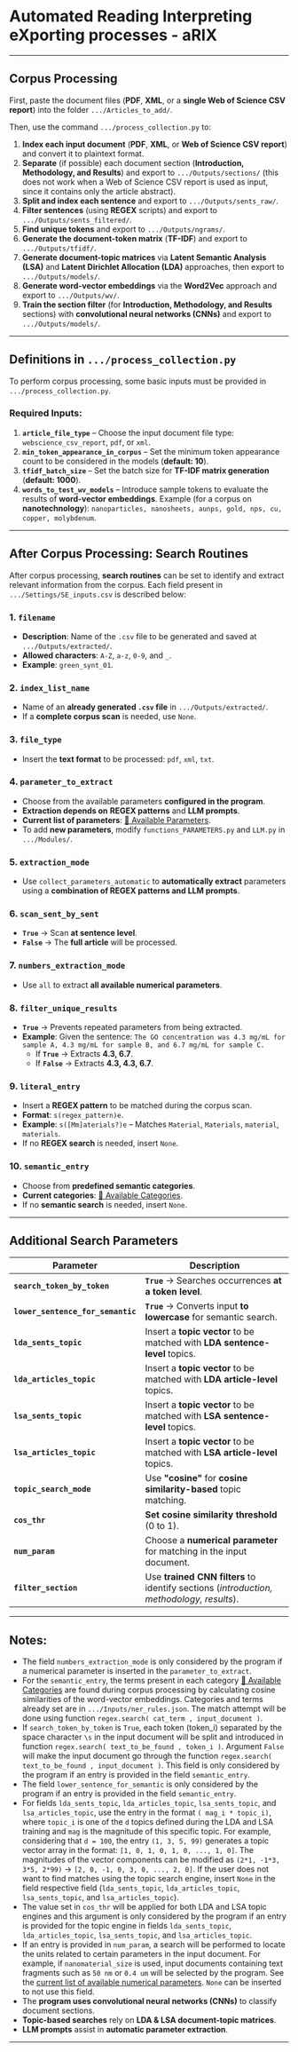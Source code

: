 # Automated Reading Interpreting eXporting processes - aRIX
---
## Corpus Processing

First, paste the document files (**PDF**, **XML**, or a **single Web of Science CSV report**) into the folder `.../Articles_to_add/`.

Then, use the command `.../process_collection.py` to:

1. **Index each input document** (**PDF**, **XML**, or **Web of Science CSV report**) and convert it to plaintext format.
2. **Separate** (if possible) each document section (**Introduction, Methodology, and Results**) and export to `.../Outputs/sections/` (this does not work when a Web of Science CSV report is used as input, since it contains only the article abstract).
3. **Split and index each sentence** and export to `.../Outputs/sents_raw/`.
4. **Filter sentences** (using **REGEX** scripts) and export to `.../Outputs/sents_filtered/`.
5. **Find unique tokens** and export to `.../Outputs/ngrams/`.
6. **Generate the document-token matrix** (**TF-IDF**) and export to `.../Outputs/tfidf/`.
7. **Generate document-topic matrices** via **Latent Semantic Analysis (LSA)** and **Latent Dirichlet Allocation (LDA)** approaches, then export to `.../Outputs/models/`.
8. **Generate word-vector embeddings** via the **Word2Vec** approach and export to `.../Outputs/wv/`.
9. **Train the section filter** (for **Introduction, Methodology, and Results** sections) with **convolutional neural networks (CNNs)** and export to `.../Outputs/models/`.

---

## Definitions in `.../process_collection.py`

To perform corpus processing, some basic inputs must be provided in `.../process_collection.py`.

### Required Inputs:

1. **`article_file_type`** – Choose the input document file type: `webscience_csv_report`, `pdf`, or `xml`.
2. **`min_token_appearance_in_corpus`** – Set the minimum token appearance count to be considered in the models (**default: 10**).
3. **`tfidf_batch_size`** – Set the batch size for **TF-IDF matrix generation** (**default: 1000**).
4. **`words_to_test_wv_models`** – Introduce sample tokens to evaluate the results of **word-vector embeddings**. Example (for a corpus on **nanotechnology**): `nanoparticles, nanosheets, aunps, gold, nps, cu, copper, molybdenum`.

---

## After Corpus Processing: Search Routines

After corpus processing, **search routines** can be set to identify and extract relevant information from the corpus. Each field present in `.../Settings/SE_inputs.csv` is described below:

### 1. `filename`
- **Description**: Name of the `.csv` file to be generated and saved at `.../Outputs/extracted/`.
- **Allowed characters**: `A-Z`, `a-z`, `0-9`, and `_`.
- **Example**: `green_synt_01`.

### 2. `index_list_name`
- Name of an **already generated `.csv` file** in `.../Outputs/extracted/`.
- If a **complete corpus scan** is needed, use `None`.

### 3. `file_type`
- Insert the **text format** to be processed: `pdf`, `xml`, `txt`.

### 4. `parameter_to_extract`
- Choose from the available parameters **configured in the program**.
- **Extraction depends on** **REGEX patterns** and **LLM prompts**.
- **Current list of parameters**: [🔗 Available Parameters](https://github.com/amaurijp/arix_v2/blob/main/parameters_to_extract.txt).
- To add **new parameters**, modify `functions_PARAMETERS.py` and `LLM.py` in `.../Modules/`.

### 5. `extraction_mode`
- Use `collect_parameters_automatic` to **automatically extract** parameters using a **combination of REGEX patterns and LLM prompts**.

### 6. `scan_sent_by_sent`
- **`True`** → Scan **at sentence level**.
- **`False`** → The **full article** will be processed.

### 7. `numbers_extraction_mode`
- Use `all` to extract **all available numerical parameters**.

### 8. `filter_unique_results`
- **`True`** → Prevents repeated parameters from being extracted.
- **Example**: Given the sentence: `The GO concentration was 4.3 mg/mL for sample A, 4.3 mg/mL for sample B, and 6.7 mg/mL for sample C.`
  - If **`True`** → Extracts **4.3, 6.7**.
  - If **`False`** → Extracts **4.3, 4.3, 6.7**.

### 9. `literal_entry`
- Insert a **REGEX pattern** to be matched during the corpus scan.
- **Format**: `s(regex_pattern)e`.
- **Example**: `s([Mm]aterials?)e` – Matches `Material`, `Materials`, `material`, `materials`.
- If no **REGEX search** is needed, insert `None`.

### 10. `semantic_entry`
- Choose from **predefined semantic categories**.
- **Current categories**: [🔗 Available Categories](https://github.com/amaurijp/arix_v2/blob/main/categories_for_semantic_search.txt).
- If no **semantic search** is needed, insert `None`.

---

## Additional Search Parameters

| Parameter                  | Description |
|----------------------------|-------------|
| **`search_token_by_token`** | **`True`** → Searches occurrences **at a token level**. |
| **`lower_sentence_for_semantic`** | **`True`** → Converts input **to lowercase** for semantic search. |
| **`lda_sents_topic`** | Insert a **topic vector** to be matched with **LDA sentence-level** topics. |
| **`lda_articles_topic`** | Insert a **topic vector** to be matched with **LDA article-level** topics. |
| **`lsa_sents_topic`** | Insert a **topic vector** to be matched with **LSA sentence-level** topics. |
| **`lsa_articles_topic`** | Insert a **topic vector** to be matched with **LSA article-level** topics. |
| **`topic_search_mode`** | Use **"cosine"** for **cosine similarity-based** topic matching. |
| **`cos_thr`** | **Set cosine similarity threshold** (0 to 1). |
| **`num_param`** | Choose a **numerical parameter** for matching in the input document. |
| **`filter_section`** | Use **trained CNN filters** to identify sections (*introduction, methodology, results*). |

---

## Notes:
- The field `numbers_extraction_mode` is only considered by the program if a numerical parameter is inserted in the `parameter_to_extract`.
- For the `semantic_entry`, the terms present in each category [🔗 Available Categories](https://github.com/amaurijp/arix_v2/blob/main/categories_for_semantic_search.txt) are found during corpus processing by calculating cosine similarities of the word-vector embeddings. Categories and terms already set are in  `.../Inputs/ner_rules.json`. The match attempt will be done using function `regex.search( cat_term , input_document )`.
- If `search_token_by_token` is `True`, each token (token_i) separated by the space character `\s` in the input document will be split and introduced in function `regex.search( text_to_be_found , token_i )`. Argument `False` will make the input document go through the function `regex.search( text_to_be_found , input_document )`. This field is only considered by the program if an entry is provided in the field `semantic_entry`.
- The field `lower_sentence_for_semantic` is only considered by the program if an entry is provided in the field `semantic_entry`.
- For fields `lda_sents_topic`, `lda_articles_topic`, `lsa_sents_topic`, and `lsa_articles_topic`, use the entry in the format `( mag_i * topic_i)`, where `topic_i` is one of the `d` topics defined during the LDA and LSA training and `mag` is the magnitude of this specific topic. For example, considering that `d = 100`, the entry `(1, 3, 5, 99)` generates a topic vector array in the format: `[1, 0, 1, 0, 1, 0, ..., 1, 0]`. The magnitudes of the vector components can be modified as `(2*1, -1*3, 3*5, 2*99)` → `[2, 0, -1, 0, 3, 0, ..., 2, 0]`. If the user does not want to find matches using the topic search engine, insert `None` in the field respective field (`lda_sents_topic`, `lda_articles_topic`, `lsa_sents_topic`, and `lsa_articles_topic`).
- The value set in `cos_thr` will be applied for both LDA and LSA topic engines and this argument is only considered by the program if an entry is provided for the topic engine in fields `lda_sents_topic`, `lda_articles_topic`, `lsa_sents_topic`, and `lsa_articles_topic`.
- If an entry is provided in `num_param`, a search will be performed to locate the units related to certain parameters in the input document. For example, if `nanomaterial_size` is used, input documents containing text fragments such as `50 nm` or `0.4 um` will be selected by the program. See the [current list of available numerical parameters](https://github.com/amaurijp/arix_v2/blob/main/parameters_to_extract.txt). `None` can be inserted to not use this field.
- The **program uses convolutional neural networks (CNNs)** to classify document sections.
- **Topic-based searches** rely on **LDA & LSA document-topic matrices**.
- **LLM prompts** assist in **automatic parameter extraction**.
---
